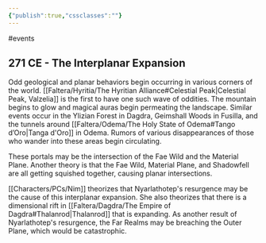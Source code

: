 ```yaml
---
{"publish":true,"cssclasses":""}
---
```


#events
## 271 CE - The Interplanar Expansion
Odd geological and planar behaviors begin occurring in various corners of the world. [[Faltera/Hyritia/The Hyritian Alliance#Celestial Peak\|Celestial Peak, Valzelia]] is the first to have one such wave of oddities. The mountain begins to glow and magical auras begin permeating the landscape. Similar events occur in the Ylizian Forest in Dagdra, Geimshall Woods in Fusilla, and the tunnels around [[Faltera/Odema/The Holy State of Odema#Tango d’Oro\|Tanga d'Oro]] in Odema. Rumors of various disappearances of those who wander into these areas begin circulating.

These portals may be the intersection of the Fae Wild and the Material Plane. Another theory is that the Fae Wild, Material Plane, and Shadowfell are all getting squished together, causing planar intersections. 

[[Characters/PCs/Nim]] theorizes that Nyarlathotep's resurgence may be the cause of this interplanar expansion. She also theorizes that there is a dimensional rift in [[Faltera/Dagdra/The Empire of Dagdra#Thalanrod\|Thalanrod]] that is expanding. As another result of Nyarlathotep's resurgence, the Far Realms may be breaching the Outer Plane, which would be catastrophic. 